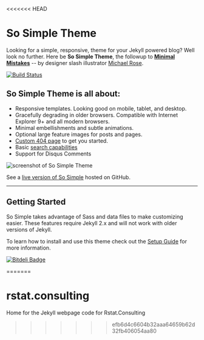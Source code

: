 <<<<<<< HEAD
# So Simple Theme

Looking for a simple, responsive, theme for your Jekyll powered blog? Well look no further. Here be **So Simple Theme**, the followup to [**Minimal Mistakes**](http://mmistakes.github.io/minimal-mistakes/) -- by designer slash illustrator [Michael Rose](http://mademistakes.com).

[![Build Status](https://travis-ci.org/mmistakes/so-simple-theme.svg?branch=master)](https://travis-ci.org/mmistakes/so-simple-theme)

## So Simple Theme is all about:

* Responsive templates. Looking good on mobile, tablet, and desktop.
* Gracefully degrading in older browsers. Compatible with Internet Explorer 9+ and all modern browsers.
* Minimal embellishments and subtle animations.
* Optional large feature images for posts and pages.
* [Custom 404 page](http://mmistakes.github.io/so-simple-theme/404.html) to get you started.
* Basic [search capabilities](https://github.com/mathaywarduk/jekyll-search)
* Support for Disqus Comments

![screenshot of So Simple Theme](http://mmistakes.github.io/so-simple-theme/images/so-simple-theme-preview.jpg)

See a [live version of So Simple](http://mmistakes.github.io/so-simple-theme/) hosted on GitHub.

---

## Getting Started

So Simple takes advantage of Sass and data files to make customizing easier. These features require Jekyll 2.x and will not work with older versions of Jekyll.

To learn how to install and use this theme check out the [Setup Guide](http://mmistakes.github.io/so-simple-theme/theme-setup/) for more information.

[![Bitdeli Badge](https://d2weczhvl823v0.cloudfront.net/mmistakes/so-simple-theme/trend.png)](https://bitdeli.com/free "Bitdeli Badge")

=======
# rstat.consulting
Home for the Jekyll webpage code for Rstat.Consulting
>>>>>>> efb6d4c6604b32aaa64659b62d32fb406054aa80
